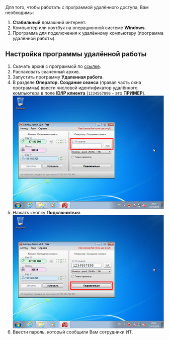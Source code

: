 Для того, чтобы работать с программой удалённого доступа, Вам необходимы:

1. **Стабильный** домашний интернет.
2. Компьютер или ноутбук на операционной системе **Windows**.
3. Программа для подключения к удалённому компьютеру (программа удалённой работы).

## Настройка программы удалённой работы

1. Скачать архив с программой по [ссылке](https://github.com/ru-aoesp/ru-aoesp.github.io/raw/master/storage/Удаленная_работа.zip).
2. Распаковать скаченный архив.
3. Запустить программу **Удаленная работа**.
4. В разделе **Оператор. Создание сеанса** (правая часть окна программы) ввести числовой идентификатор удалённого компьютера в поле **ID/IP клиента** (`1234567890` - это **ПРИМЕР**).  
[![](assets/img/0007.png)](assets/img/0007.png)
5. Нажать кнопку **Подключиться**.  
[![](assets/img/0007_01.png)](assets/img/0007_01.png)
6. Ввести пароль, который сообщили Вам сотрудники ИТ.